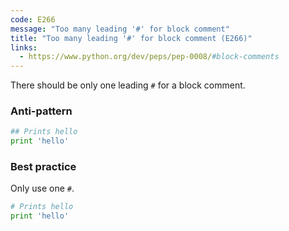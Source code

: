 ```yaml
---
code: E266
message: "Too many leading '#' for block comment"
title: "Too many leading '#' for block comment (E266)"
links:
  - https://www.python.org/dev/peps/pep-0008/#block-comments
---
```


There should be only one leading `#` for a block comment.

### Anti-pattern

```python
## Prints hello
print 'hello'
```

### Best practice

Only use one `#`.

```python
# Prints hello
print 'hello'
```
